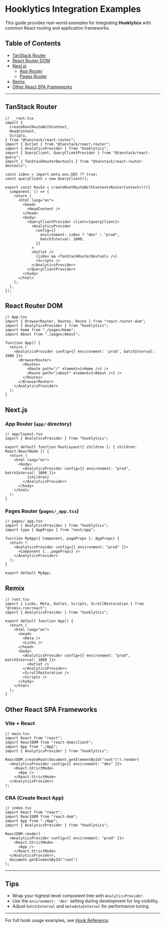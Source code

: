 # Hooklytics Integration Examples

This guide provides real-world examples for integrating **Hooklytics** with common React routing and application frameworks.

## Table of Contents

- [TanStack Router](#tanstack-router)
- [React Router DOM](#react-router-dom)
- [Next.js](#nextjs)
  - [App Router](#app-router)
  - [Pages Router](#pages-router)
- [Remix](#remix)
- [Other React SPA Frameworks](#other-react-spa-frameworks)

---

## TanStack Router

```tsx
// __root.tsx
import {
  createRootRouteWithContext,
  HeadContent,
  Scripts,
} from "@tanstack/react-router";
import { Outlet } from "@tanstack/react-router";
import { AnalyticsProvider } from "hooklytics";
import { QueryClient, QueryClientProvider } from "@tanstack/react-query";
import { TanStackRouterDevtools } from "@tanstack/react-router-devtools";

const isDev = import.meta.env.DEV ?? true;
const queryClient = new QueryClient();

export const Route = createRootRouteWithContext<RouterContext>()({
  component: () => {
    return (
      <html lang="en">
        <head>
          <HeadContent />
        </head>
        <body>
          <QueryClientProvider client={queryClient}>
            <AnalyticsProvider
              config={{
                environment: isDev ? "dev" : "prod",
                batchInterval: 1000,
              }}
            >
            <Outlet />
              {isDev && <TanStackRouterDevtools />}
              <Scripts />
            </AnalyticsProvider>
          </QueryClientProvider>
        </body>
      </html>
    );
  },
});
````

## React Router DOM

```tsx
// App.tsx
import { BrowserRouter, Routes, Route } from "react-router-dom";
import { AnalyticsProvider } from "hooklytics";
import Home from "./pages/Home";
import About from "./pages/About";

function App() {
  return (
    <AnalyticsProvider config={{ environment: 'prod', batchInterval: 2000 }}>
      <BrowserRouter>
        <Routes>
          <Route path="/" element={<Home />} />
          <Route path="/about" element={<About />} />
        </Routes>
      </BrowserRouter>
    </AnalyticsProvider>
  );
}
```

## Next.js

### App Router (`app/` directory)

```tsx
// app/layout.tsx
import { AnalyticsProvider } from "hooklytics";

export default function RootLayout({ children }: { children: React.ReactNode }) {
  return (
    <html lang="en">
      <body>
        <AnalyticsProvider config={{ environment: "prod", batchInterval: 3000 }}>
          {children}
        </AnalyticsProvider>
      </body>
    </html>
  );
}
```

### Pages Router (`pages/_app.tsx`)

```tsx
// pages/_app.tsx
import { AnalyticsProvider } from "hooklytics";
import type { AppProps } from "next/app";

function MyApp({ Component, pageProps }: AppProps) {
  return (
    <AnalyticsProvider config={{ environment: "prod" }}>
      <Component {...pageProps} />
    </AnalyticsProvider>
  );
}

export default MyApp;
```

## Remix

```tsx
// root.tsx
import { Links, Meta, Outlet, Scripts, ScrollRestoration } from "@remix-run/react";
import { AnalyticsProvider } from "hooklytics";

export default function App() {
  return (
    <html lang="en">
      <head>
        <Meta />
        <Links />
      </head>
      <body>
        <AnalyticsProvider config={{ environment: "prod", batchInterval: 1000 }}>
          <Outlet />
        </AnalyticsProvider>
        <ScrollRestoration />
        <Scripts />
      </body>
    </html>
  );
}
```

## Other React SPA Frameworks

### Vite + React

```tsx
// main.tsx
import React from "react";
import ReactDOM from "react-dom/client";
import App from "./App";
import { AnalyticsProvider } from "hooklytics";

ReactDOM.createRoot(document.getElementById("root")!).render(
  <AnalyticsProvider config={{ environment: "dev" }}>
    <React.StrictMode>
      <App />
    </React.StrictMode>
  </AnalyticsProvider>
);
```

### CRA (Create React App)

```tsx
// index.tsx
import React from "react";
import ReactDOM from "react-dom";
import App from "./App";
import { AnalyticsProvider } from "hooklytics";

ReactDOM.render(
  <AnalyticsProvider config={{ environment: "prod" }}>
    <React.StrictMode>
      <App />
    </React.StrictMode>
  </AnalyticsProvider>,
  document.getElementById("root")
);
```

---

## Tips

* Wrap your highest-level component tree with `AnalyticsProvider`.
* Use the `environment: 'dev'` setting during development for log visibility.
* Adjust `batchInterval` and `metadataInterval` for performance tuning.

---

For full hook usage examples, see [Hook Reference](./intro.md#hook-reference).